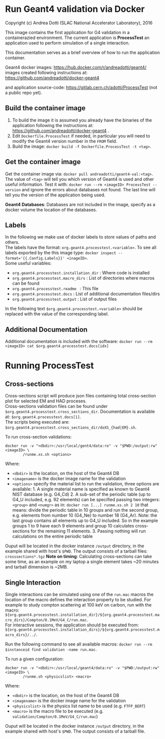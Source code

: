 Run Geant4 validation via Docker
=====================================================
Copyright (c) Andrea Dotti (SLAC National Accelerator Laboratory), 2016

This image contains the first application for G4 validation in a containerazied environment.
The current application is **ProcessTest** an application used to perform simulation of a single interaction.

This documentation serves as a brief overview of how to run the application container.

Geant4 docker images: https://hub.docker.com/r/andreadotti/geant4/ images created following instructions at:
https://github.com/andreadotti/docker-geant4

and application source-code: https://gitlab.cern.ch/adotti/ProcessTest (not a public repo yet).

Build the container image
--------------------------------

1. To build the image it is assumed you already have the binaries of the application following the instructions at:
     https://github.com/andreadotti/docker-geant4 .
2. Edit `Dockerfile.ProcessTest` if needed, in particular you will need to modify the Geant4 version 
     number in the `FROM` field.
3. Build the image: `docker build -f Dockerfile.ProcessTest -t <tag>`.

Get the container image
------------------------------
Get the container image via: `docker pull andreadotti/geant4-val:<tag>`.  The value of `<tag>` will tell you which version 
of Geant4 is used and other useful information. Test it with: `docker run --rm <imageID> ProcessTest --version` and ignore 
the errors about databases not found. The last line will tell you the version of the application being used.

**Geant4 Databases**: Databases are not included in the image, specify as a docker volume the location of the databases.

Labels
--------
In the following we make use of docker labels to store values of paths and others.  
The labels have the format: `org.geant4.processtest.<variable>`. To see all labels exported by the this image type:
`docker inspect --format='{{.Config.Labels}}' <inageID>`.  
Some useful variables:

 * `org.geant4.processtest.installation_dir` : Where code is installed
 * `org.geant4.processtest.macro_dirs` : List of directories where macros can be found
 * `org.geant4.processtest.readme ` : This file
 * `org.geant4.processtest.docs` :  List of additional documentation files/dirs
 * `org.geant4.processtest.output` : List of output files

In the following text `$org.geant4.processtest.<variable>` should be replaced with the value of the corresponding label.

Additional Documentation
------------------------
Additional documentation is included with the software: `docker run --rm <imageID> cat $org.geant4.processtest.docs[idx]`

Running ProcessTest
============

Cross-sections
--------------
Cross-sections script will produce json files containing total cross-section plot for selected
EM and HAD proceses.  
Cross-sections validation files can be found under `$org.geant4.processtest.cross_sections_dir`. Documentation is available
at: `$org.geant4.processtest.docs[1]`.  
The scripts being executed are: `$org.geant4.processtest.cross_sections_dir/doXS_{had|EM}.sh`.

To run cross-section validations:
```
docker run -v "<dbdir>:/usr/local/gent4/data:ro" -v "$PWD:/output:rw" <imageID> \
		/runme.xs.sh <options>
```
Where:
 
   * `<dbdir>` is the location, on the host of the Geant4 DB
   * `<imagename>` is the docker image name for the validation
   *   `<options>` specify the material list to run the validation, three  options are available:
	1. A single material name is specified as known to Geant4 NIST database (e.g. G4_Cd)
	2. A sub-set of the periodic table (up to G4_U included, e.g. 92 elements)
	can be specified passing two integers: `<group>` and `<numgr>` as in: 
	`docker run [...] runme.xs.sh 2 10` that means: divide the periodic table in
	10 groups and run the second group, e.g. elements from number 10 (G4_Ne)
	to number 18 (G4_Ar). Note: the last group contains all elements up to G4_U 
	included. So in the example groups 1 to 9 have each 9 elements and group 10
	calculates cross-sections for the remaining 11 elements.
	3. Passing nothing will run calculations on the entire periodic table
	
Ouput will be located in the docker instance `/output` directory, in the example shared 
with host's `$PWD`. The output consists of a tarball files: `crosssections*.tgz` 
**Note on timing**: Calculating cross-sections can take some time, as an example on my 
laptop a single element takes ~20 minutes and tarball dimension is ~2MB.

Single Interaction
------------------
Single interactions can be simulated using one of the `run.mac` macros the location of the macro defines
 the interaction property to be studied.
 For example to study compton scattering at 100 keV on carbon, run with the macro: 
 `${org.geant4.processtest.installation_dir}/${org.geant4.processtest.macro_dirs}/Compton/0.1MeV/G4_C/run.mac`.  
For interactive sessions, the application should be executed from:
`${org.geant4.processtest.installation_dirs}/${org.geant4.processtest.macro_dirs}/../`.   

Run the following command to see all available macros: `docker run --rm $instanceid find validation -name run.mac`.

To run a given configuration:
```
docker run -v "<dbdir>:/usr/local/geant4/data:ro" -v "$PWD:/output:rw" <imageID> \
		/runme.sh <physicslist> <macro>
```
Where:

   * `<dbdir>` is the location, on the host of the Geant4 DB
   * `<imagename>` is the docker image name for the validation
   * `<physicslist>` is the physics list name to be used (e.g. `FTFP_BERT`)
   * `<macro>` is the macro file to be executed (e.g. `validation/Compton/0.1MeV/G4_C/run.mac`)
   
Ouput will be located in the docker instance `/output` directory, in the example shared 
with host's `$PWD`. The output consists of a tarball file.
